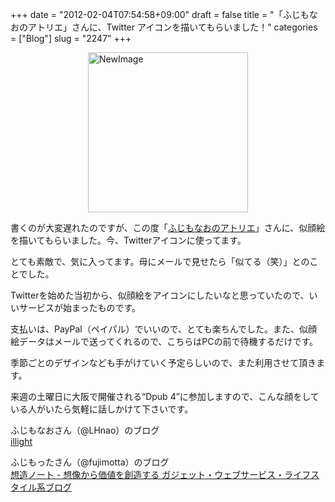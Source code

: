 +++
date = "2012-02-04T07:54:58+09:00"
draft = false
title = "「ふじもなおのアトリエ」さんに、Twitter アイコンを描いてもらいました！"
categories = ["Blog"]
slug = "2247"
+++

<img style="display:block; margin-left:auto; margin-right:auto;" src="/images/2012/02/NewImage.png" alt="NewImage" title="NewImage.png" border="0" width="256" height="256" />

書くのが大変遅れたのですが、この度「<a href="http://atelier.fuzimoto.info/" target="_blank">ふじもなおのアトリエ</a>」さんに、似顔絵を描いてもらいました。今、Twitterアイコンに使ってます。

とても素敵で、気に入ってます。母にメールで見せたら「似てる（笑）」とのことでした。

Twitterを始めた当初から、似顔絵をアイコンにしたいなと思っていたので、いいサービスが始まったものです。

支払いは、PayPal（ペイパル）でいいので、とても楽ちんでした。また、似顔絵データはメールで送ってくれるので、こちらはPCの前で待機するだけです。

季節ごとのデザインなども手がけていく予定らしいので、また利用させて頂きます。

来週の土曜日に大阪で開催される“Dpub 4”に参加しますので、こんな顔をしている人がいたら気軽に話しかけて下さいです。

ふじもなおさん（@LHnao）のブログ<br />
<a href="http://illight.blogspot.com/" target="_blank">illight</a>

ふじもったさん（@fujimotta）のブログ<br />
<a href="http://souzou.fuzimoto.info/" target="_blank">想造ノート - 想像から価値を創造する ガジェット・ウェブサービス・ライフスタイル系ブログ</a>

